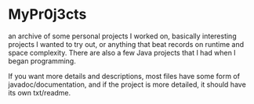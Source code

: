 # MyPr0j3cts
an archive of some personal projects I worked on, basically interesting projects I wanted to try out,   or anything that beat records on runtime and space complexity. There are also a few Java projects that I had when I began programming. 

If you want more details and descriptions, most files have some form of javadoc/documentation, and if the project is more detailed, it should have its own txt/readme.


